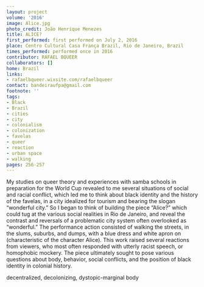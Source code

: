 ```yaml
---
layout: project
volume: '2016'
image: Alice.jpg
photo_credit: João Henrique Menezes
title: ALICE?
first_performed: first performed on July 2, 2016
place: Centro Cultural Casa França Brazil, Rio de Janeiro, Brazil
times_performed: performed once in 2016
contributor: RAFAEL BQUEER
collaborators: []
home: Brazil
links:
- rafaelbqueer.wixsite.com/rafaelbqueer
contact: bandeiraufpa@gmail.com
footnote: ''
tags:
- Black
- Brazil
- cities
- city
- colonialism
- colonization
- favelas
- queer
- reaction
- urban space
- walking
pages: 256-257
---
```


My studies on queer theory and experiences with samba schools in preparation for the World Cup revealed to me several situations of social and racial conflict, which led me to think about black identity and the history of the favelas, in a city idealized for tourism and bearing the slogan “wonderful city.” So I began to think of building the piece “Alice?” which could tug at the various social realities in Rio de Janeiro, and reveal the contrast and reversals of a problematic city system often overlooked as “wonderful.” The performance action consisted of walking the streets, in the slums, suburbs, and dumps, with a blue dress and white apron on (characteristic of the character Alice). This work raised several reactions from viewers, who most often responded with utterly racist speech, or homophobic mockery. The piece ultimately sought to pose various questions about body, behavior, social conflicts, and the position of black identity in colonial history.

decentralized, decolonizing, dystopic-marginal body

